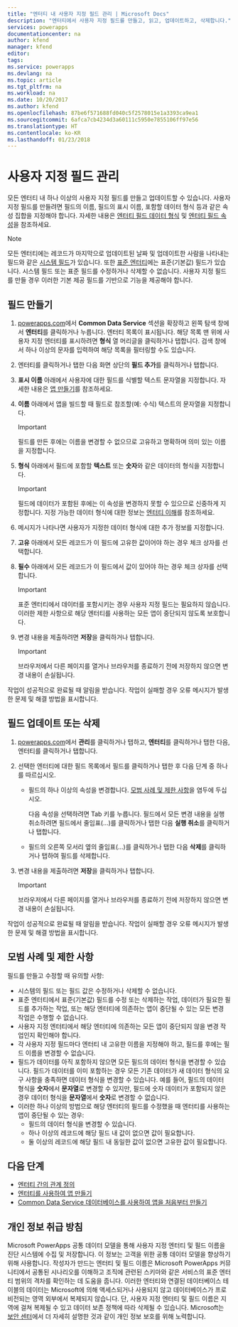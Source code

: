 ```yaml
---
title: "엔터티 내 사용자 지정 필드 관리 | Microsoft Docs"
description: "엔터티에서 사용자 지정 필드를 만들고, 읽고, 업데이트하고, 삭제합니다."
services: powerapps
documentationcenter: na
author: kfend
manager: kfend
editor: 
tags: 
ms.service: powerapps
ms.devlang: na
ms.topic: article
ms.tgt_pltfrm: na
ms.workload: na
ms.date: 10/20/2017
ms.author: kfend
ms.openlocfilehash: 87be6f571688fd040c5f2578015e1a3393ca9ea1
ms.sourcegitcommit: 6afca7cb4234d3a60111c5950e7855106ff97e56
ms.translationtype: HT
ms.contentlocale: ko-KR
ms.lasthandoff: 01/23/2018
---
```

# <a name="manage-custom-fields"></a>사용자 지정 필드 관리
모든 엔터티 내 하나 이상의 사용자 지정 필드를 만들고 업데이트할 수 있습니다. 사용자 지정 필드를 만들려면 필드의 이름, 필드의 표시 이름, 포함할 데이터 형식 등과 같은 속성 집합을 지정해야 합니다. 자세한 내용은 [엔터티 필드 데이터 형식](https://docs.microsoft.com/en-us/common-data-service/entity-reference/field-data-types) 및 [엔터티 필드 속성](https://docs.microsoft.com/en-us/common-data-service/entity-reference/field-properties)을 참조하세요.

> [!NOTE]
> 모든 엔터티에는 레코드가 마지막으로 업데이트된 날짜 및 업데이트한 사람을 나타내는 필드와 같은 [시스템 필드](data-platform-create-entity.md#system-fields-and-the-record-title-field)가 있습니다. 또한 [표준 엔터티](data-platform-intro.md#standard-entities)에는 표준(기본값) 필드가 있습니다. 시스템 필드 또는 표준 필드를 수정하거나 삭제할 수 없습니다. 사용자 지정 필드를 만들 경우 이러한 기본 제공 필드를 기반으로 기능을 제공해야 합니다.

## <a name="create-a-field"></a>필드 만들기

1. [powerapps.com](https://web.powerapps.com)에서 **Common Data Service** 섹션을 확장하고 왼쪽 탐색 창에서 **엔터티**를 클릭하거나 누릅니다. 엔터티 목록이 표시됩니다. 해당 목록 맨 위에 사용자 지정 엔터티를 표시하려면 **형식** 열 머리글을 클릭하거나 탭합니다. 검색 창에서 하나 이상의 문자를 입력하여 해당 목록을 필터링할 수도 있습니다.

2. 엔터티를 클릭하거나 탭한 다음 화면 상단의 **필드 추가**를 클릭하거나 탭합니다.

3. **표시 이름** 아래에서 사용자에 대한 필드를 식별할 텍스트 문자열을 지정합니다. 자세한 내용은 [앱 만들기](data-platform-create-app.md)를 참조하세요.

4. **이름** 아래에서 앱을 빌드할 때 필드로 참조할(예: 수식) 텍스트의 문자열을 지정합니다.
   
    > [!IMPORTANT]
    > 필드를 만든 후에는 이름을 변경할 수 없으므로 고유하고 명확하며 의미 있는 이름을 지정합니다.

5. **형식** 아래에서 필드에 포함할 **텍스트** 또는 **숫자**와 같은 데이터의 형식을 지정합니다.
   
    > [!IMPORTANT]
    > 필드에 데이터가 포함된 후에는 이 속성을 변경하지 못할 수 있으므로 신중하게 지정합니다. 지정 가능한 데이터 형식에 대한 정보는 [엔터티 이해](data-platform-intro.md#custom-fields)를 참조하세요.

6. 메시지가 나타나면 사용자가 지정한 데이터 형식에 대한 추가 정보를 지정합니다.

7. **고유** 아래에서 모든 레코드가 이 필드에 고유한 값이어야 하는 경우 체크 상자를 선택합니다.

8. **필수** 아래에서 모든 레코드가 이 필드에서 값이 있어야 하는 경우 체크 상자를 선택합니다.
   
    > [!IMPORTANT]
    > 표준 엔터티에서 데이터를 포함시키는 경우 사용자 지정 필드는 필요하지 않습니다. 이러한 제한 사항으로 해당 엔터티를 사용하는 모든 앱이 중단되지 않도록 보호합니다.

9. 변경 내용을 제출하려면 **저장**을 클릭하거나 탭합니다.
   
    > [!IMPORTANT]
    > 브라우저에서 다른 페이지를 열거나 브라우저를 종료하기 전에 저장하지 않으면 변경 내용이 손실됩니다.

작업이 성공적으로 완료될 때 알림을 받습니다. 작업이 실패할 경우 오류 메시지가 발생한 문제 및 해결 방법을 표시합니다.

## <a name="update-or-delete-a-field"></a>필드 업데이트 또는 삭제
1. [powerapps.com](https://web.powerapps.com)에서 **관리**를 클릭하거나 탭하고, **엔터티**를 클릭하거나 탭한 다음, 엔터티를 클릭하거나 탭합니다.
2. 선택한 엔터티에 대한 필드 목록에서 필드를 클릭하거나 탭한 후 다음 단계 중 하나를 따르십시오.
   
   * 필드의 하나 이상의 속성을 변경합니다. [모범 사례 및 제한 사항](data-platform-manage-fields.md#best-practices-and-restrictions)을 염두에 두십시오.
     
       다음 속성을 선택하려면 Tab 키를 누릅니다. 필드에서 모든 변경 내용을 실행 취소하려면 필드에서 줄임표(...)를 클릭하거나 탭한 다음 **실행 취소**를 클릭하거나 탭합니다.
   * 필드의 오른쪽 모서리 옆의 줄임표(...)를 클릭하거나 탭한 다음 **삭제**를 클릭하거나 탭하여 필드를 삭제합니다.
3. 변경 내용을 제출하려면 **저장**을 클릭하거나 탭합니다.
   
    > [!IMPORTANT]
    > 브라우저에서 다른 페이지를 열거나 브라우저를 종료하기 전에 저장하지 않으면 변경 내용이 손실됩니다.

작업이 성공적으로 완료될 때 알림을 받습니다. 작업이 실패할 경우 오류 메시지가 발생한 문제 및 해결 방법을 표시합니다.

## <a name="best-practices-and-restrictions"></a>모범 사례 및 제한 사항
필드를 만들고 수정할 때 유의할 사항:

* 시스템의 필드 또는 필드 값은 수정하거나 삭제할 수 없습니다.
* 표준 엔터티에서 표준(기본값) 필드를 수정 또는 삭제하는 작업, 데이터가 필요한 필드를 추가하는 작업, 또는 해당 엔터티에 의존하는 앱이 중단될 수 있는 모든 변경 작업은 수행할 수 없습니다.
* 사용자 지정 엔터티에서 해당 엔터티에 의존하는 모든 앱이 중단되지 않을 변경 작업인지 확인해야 합니다.
* 각 사용자 지정 필드마다 엔터티 내 고유한 이름을 지정해야 하고, 필드를 후에는 필드 이름을 변경할 수 없습니다.
* 필드가 데이터를 아직 포함하지 않으면 모든 필드의 데이터 형식을 변경할 수 있습니다. 필드가 데이터를 이미 포함하는 경우 모든 기존 데이터가 새 데이터 형식의 요구 사항을 충족하면 데이터 형식을 변경할 수 있습니다. 예를 들어, 필드의 데이터 형식을 **숫자**에서 **문자열**로 변경할 수 있지만, 필드에 숫자 데이터가 포함되지 않은 경우 데이터 형식을 **문자열**에서 **숫자**로 변경할 수 없습니다.
* 이러한 하나 이상의 방법으로 해당 엔터티의 필드를 수정했을 때 엔터티를 사용하는 앱이 중단될 수 있는 경우:
  * 필드의 데이터 형식을 변경할 수 있습니다.
  * 하나 이상의 레코드에 해당 필드 내 값이 없으면 값이 필요합니다.
  * 둘 이상의 레코드에 해당 필드 내 동일한 값이 없으면 고유한 값이 필요합니다.

## <a name="next-steps"></a>다음 단계
* [엔터티 간의 관계 정의](data-platform-entity-lookup.md)
* [엔터티를 사용하여 앱 만들기](data-platform-create-app.md)
* [Common Data Service 데이터베이스를 사용하여 앱을 처음부터 만들기](data-platform-create-app-scratch.md)

## <a name="privacy-notice"></a>개인 정보 취급 방침
Microsoft PowerApps 공통 데이터 모델을 통해 사용자 지정 엔터티 및 필드 이름을 진단 시스템에 수집 및 저장합니다.  이 정보는 고객을 위한 공통 데이터 모델을 향상하기 위해 사용합니다. 작성자가 만드는 엔터티 및 필드 이름은 Microsoft PowerApps 커뮤니티에서 공통된 시나리오를 이해하고 조직에 관련된 스키마와 같은 서비스의 표준 엔터티 범위의 격차를 확인하는 데 도움을 줍니다. 이러한 엔터티와 연결된 데이터베이스 테이블의 데이터는 Microsoft에 의해 액세스되거나 사용되지 않고 데이터베이스가 프로비전되는 영역 외부에서 복제되지 않습니다. 단, 사용자 지정 엔터티 및 필드 이름은 지역에 걸쳐 복제될 수 있고 데이터 보존 정책에 따라 삭제될 수 있습니다. Microsoft는 [보안 센터](https://www.microsoft.com/trustcenter/Privacy/default.aspx)에서 더 자세히 설명한 것과 같이 개인 정보 보호를 위해 노력합니다.

